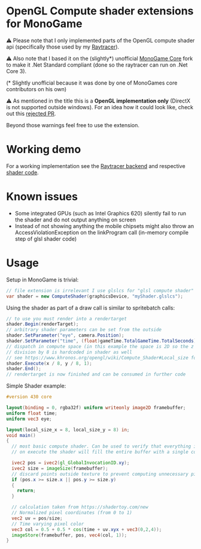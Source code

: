 # OpenGL Compute shader extensions for MonoGame

:warning: Please note that I only implemented parts of the OpenGL compute shader api (specifically those used by my [Raytracer](https://github.com/MarcStan/raytracer)).

:warning: Also note that I based it on the (slightly*) unofficial [MonoGame Core](https://github.com/MonoGame/MonoGame/issues/5339#issuecomment-287556964) fork to make it .Net Standard compliant (done so the raytracer can run on .Net Core 3).

(\* Slightly unofficial because it was done by one of MonoGames core contributors on his own)

:warning: As mentioned in the title this is a **OpenGL implementation only** (DirectX is not supported outside windows). For an idea how it could look like, check out this [rejected PR](https://github.com/MonoGame/MonoGame/pull/2100).

Beyond those warnings feel free to use the extension.

# Working demo

For a working implementation see the [Raytracer backend](https://github.com/MarcStan/raytracer/blob/master/Raytracer/Backends/ComputeShaderRaytracer.cs) and respective [shader code](https://github.com/MarcStan/raytracer/blob/master/Raytracer/Shaders/raytracer.glsl).


# Known issues

* Some integrated GPUs (such as Intel Graphics 620) silently fail to run the shader and do not output anything on screen
* Instead of not showing anything the mobile chipsets might also throw an AccessViolationException on the linkProgram call (in-memory compile step of glsl shader code)

# Usage

Setup in MonoGame is trivial:

``` csharp
// file extension is irrelevant I use glslcs for "glsl compute shader"
var shader = new ComputeShader(graphicsDevice, "myShader.glslcs");
```
Using the shader as part of a draw call is similar to spritebatch calls:

``` csharp
// to use you must render into a rendertarget
shader.Begin(renderTarget);
// arbitrary shader parameters can be set from the outside
shader.SetParameter("eye", camera.Position);
shader.SetParameter("time", (float)gameTime.TotalGameTime.TotalSeconds);
// dispatch in compute space (in this example the space is 2D so the z component is set to 1)
// division by 8 is hardcoded in shader as well
// see https://www.khronos.org/opengl/wiki/Compute_Shader#Local_size for details
shader.Execute(x / 8, y / 8, 1);
shader.End();
// rendertarget is now finished and can be consumed in further code
```

Simple Shader example:

``` glsl
#version 430 core

layout(binding = 0, rgba32f) uniform writeonly image2D framebuffer;
uniform float time;
uniform vec3 eye;

layout(local_size_x = 8, local_size_y = 8) in;
void main()
{
  // most basic compute shader. Can be used to verify that everything is set up correctly
  // on execute the shader will fill the entire buffer with a single color

  ivec2 pos = ivec2(gl_GlobalInvocationID.xy);
  ivec2 size = imageSize(framebuffer);
  // discard points outside texture to prevent computing unnecessary pixels
  if (pos.x >= size.x || pos.y >= size.y)
  {
    return;
  }

  // calculation taken from https://shadertoy.com/new
  // Normalized pixel coordinates (from 0 to 1)
  vec2 uv = pos/size;
  // Time varying pixel color
  vec3 col = 0.5 + 0.5 * cos(time + uv.xyx + vec3(0,2,4));
  imageStore(framebuffer, pos, vec4(col, 1));
}

```
